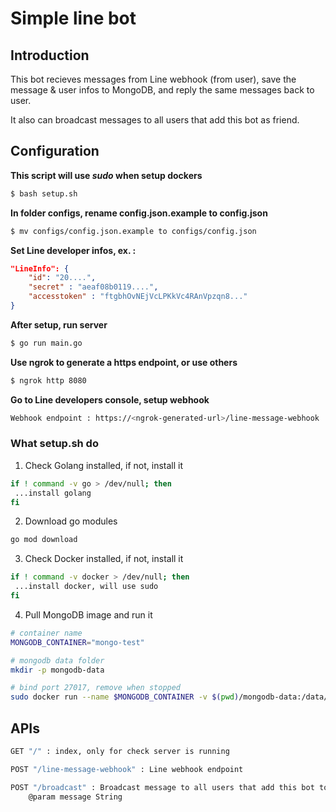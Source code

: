 # Simple line bot

## Introduction
This bot recieves messages from Line webhook (from user), save the message & user infos to MongoDB, and reply the same messages back to user.

It also can broadcast messages to all users that add this bot as friend.

## Configuration
**This script will use *sudo* when setup dockers**
```sh
$ bash setup.sh
```

**In folder configs, rename config.json.example to config.json**
```sh
$ mv configs/config.json.example to configs/config.json
```

**Set Line developer infos, ex. :**
```json
"LineInfo": {
    "id": "20....",
    "secret" : "aeaf08b0119....",
    "accesstoken" : "ftgbhOvNEjVcLPKkVc4RAnVpzqn8..."
}
```

**After setup, run server**
```sh
$ go run main.go
```

**Use ngrok to generate a https endpoint, or use others**
```sh
$ ngrok http 8080
```

**Go to Line developers console, setup webhook**
```sh
Webhook endpoint : https://<ngrok-generated-url>/line-message-webhook
```

### What setup.sh do
1. Check Golang installed, if not, install it
```sh
if ! command -v go > /dev/null; then
 ...install golang
fi
```
2. Download go modules
```sh
go mod download
```
3. Check Docker installed, if not, install it
```sh
if ! command -v docker > /dev/null; then
 ...install docker, will use sudo
fi
```
4. Pull MongoDB image and run it
```sh
# container name
MONGODB_CONTAINER="mongo-test" 

# mongodb data folder
mkdir -p mongodb-data 

# bind port 27017, remove when stopped
sudo docker run --name $MONGODB_CONTAINER -v $(pwd)/mongodb-data:/data/db -d -p 27017:27017 --rm mongo:4.4
```

## APIs
```sh
GET "/" : index, only for check server is running

POST "/line-message-webhook" : Line webhook endpoint

POST "/broadcast" : Broadcast message to all users that add this bot to friend
    @param message String
```